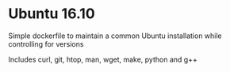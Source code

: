 # Ubuntu 16.10
Simple dockerfile to maintain a common Ubuntu installation while controlling for versions

Includes curl, git, htop, man, wget, make, python and g++

